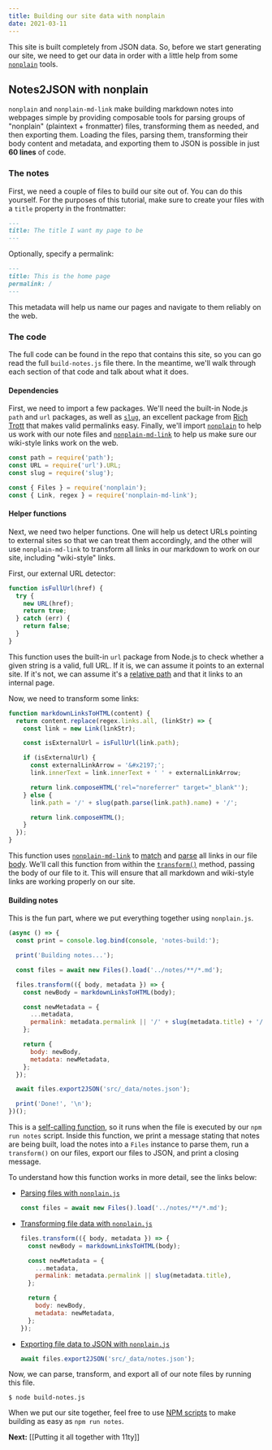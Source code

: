 ```yaml
---
title: Building our site data with nonplain
date: 2021-03-11
---
```


This site is built completely from JSON data. So, before we start generating our site, we need to get our data in order with a little help from some [`nonplain`](https://github.com/nonplain) tools.

## Notes2JSON with nonplain

`nonplain` and `nonplain-md-link` make building markdown notes into webpages simple by providing composable tools for parsing groups of "nonplain" (plaintext + fronmatter) files, transforming them as needed, and then exporting them. Loading the files, parsing them, transforming their body content and metadata, and exporting them to JSON is possible in just **60 lines** of code.

### The notes

First, we need a couple of files to build our site out of. You can do this yourself. For the purposes of this tutorial, make sure to create your files with a `title` property in the frontmatter:

```md
---
title: The title I want my page to be
---
```

Optionally, specify a permalink:

```md
---
title: This is the home page
permalink: /
---
```

This metadata will help us name our pages and navigate to them reliably on the web.

### The code

The full code can be found in the repo that contains this site, so you can go read the full `build-notes.js` file there. In the meantime, we'll walk through each section of that code and talk about what it does.

#### Dependencies

First, we need to import a few packages. We'll need the built-in Node.js `path` and `url` packages, as well as [`slug`](https://www.npmjs.com/package/slug), an excellent package from [Rich Trott](https://www.npmjs.com/package/slug) that makes valid permalinks easy. Finally, we'll import [`nonplain`](https://github.com/nonplain/nonplain.js) to help us work with our note files and [`nonplain-md-link`](https://github.com/nonplain/nonplain-md-link.js) to help us make sure our wiki-style links work on the web.

```js
const path = require('path');
const URL = require('url').URL;
const slug = require('slug');

const { Files } = require('nonplain');
const { Link, regex } = require('nonplain-md-link');
```

#### Helper functions

Next, we need two helper functions. One will help us detect URLs pointing to external sites so that we can treat them accordingly, and the other will use `nonplain-md-link` to transform all links in our markdown to work on our site, including "wiki-style" links.

First, our external URL detector:

```js
function isFullUrl(href) {
  try {
    new URL(href);
    return true;
  } catch (err) {
    return false;
  }
}
```

This function uses the built-in `url` package from Node.js to check whether a given string is a valid, full URL. If it is, we can assume it points to an external site. If it's not, we can assume it's a [relative path](https://developer.mozilla.org/en-US/docs/Learn/Common_questions/What_is_a_URL#absolute_urls_vs_relative_urls) and that it links to an internal page.

Now, we need to transform some links:

```js
function markdownLinksToHTML(content) {
  return content.replace(regex.links.all, (linkStr) => {
    const link = new Link(linkStr);

    const isExternalUrl = isFullUrl(link.path);

    if (isExternalUrl) {
      const externalLinkArrow = '&#x2197;';
      link.innerText = link.innerText + ' ' + externalLinkArrow;

      return link.composeHTML('rel="noreferrer" target="_blank"');
    } else {
      link.path = '/' + slug(path.parse(link.path).name) + '/';

      return link.composeHTML();
    }
  });
}
```

This function uses [`nonplain-md-link`](https://github.com/nonplain/nonplain-md-link.js) to [match](https://github.com/nonplain/nonplain-md-link.js#regex) and [parse](https://github.com/nonplain/nonplain-md-link.js#initialization) all links in our file [body](https://github.com/nonplain/nonplain.js#what-the-body-is-the-content). We'll call this function from within the [`transform()`](https://github.com/nonplain/nonplain.js#transforming-nonplain-file-data) method, passing the body of our file to it. This will ensure that all markdown and wiki-style links are working properly on our site.

#### Building notes

This is the fun part, where we put everything together using `nonplain.js`.

```js
(async () => {
  const print = console.log.bind(console, 'notes-build:');

  print('Building notes...');

  const files = await new Files().load('../notes/**/*.md');

  files.transform(({ body, metadata }) => {
    const newBody = markdownLinksToHTML(body);

    const newMetadata = {
      ...metadata,
      permalink: metadata.permalink || '/' + slug(metadata.title) + '/',
    };

    return {
      body: newBody,
      metadata: newMetadata,
    };
  });

  await files.export2JSON('src/_data/notes.json');

  print('Done!', '\n');
})();
```

This is a [self-calling function](https://stackoverflow.com/questions/7515293/what-are-self-calling-functions-in-javascript), so it runs when the file is executed by our `npm run notes` script. Inside this function, we print a message stating that notes are being built, load the notes into a `Files` instance to parse them, run a `transform()` on our files, export our files to JSON, and print a closing message.

To understand how this function works in more detail, see the links below:

- [Parsing files with `nonplain.js`](https://github.com/nonplain/nonplain.js#parsing-nonplain-files)
  ```js
  const files = await new Files().load('../notes/**/*.md');
  ```
- [Transforming file data with `nonplain.js`](https://github.com/nonplain/nonplain.js#transforming-nonplain-file-data)
  ```js
  files.transform(({ body, metadata }) => {
    const newBody = markdownLinksToHTML(body);

    const newMetadata = {
      ...metadata,
      permalink: metadata.permalink || slug(metadata.title),
    };

    return {
      body: newBody,
      metadata: newMetadata,
    };
  });
  ```
- [Exporting file data to JSON with `nonplain.js`](https://github.com/nonplain/nonplain.js#export2json)
  ```js
  await files.export2JSON('src/_data/notes.json');
  ```
  
Now, we can parse, transform, and export all of our note files by running this file.

```
$ node build-notes.js
```

When we put our site together, feel free to use [NPM scripts](https://docs.npmjs.com/cli/v6/using-npm/scripts) to make building as easy as `npm run notes`.

**Next:** [[Putting it all together with 11ty]]
